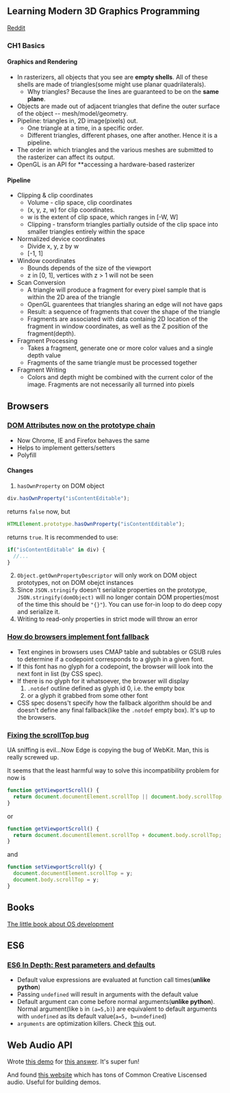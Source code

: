 ## Learning Modern 3D Graphics Programming

[Reddit](http://www.reddit.com/r/programming/comments/muoof/learning_modern_3d_graphics_programming/)

### CH1 Basics

#### Graphics and Rendering
* In rasterizers, all objects that you see are **empty shells**. All of these shells are made of triangles(some might use planar quadrilaterals).
  * Why triangles? Because the lines are guaranteed to be on the **same plane**.
* Objects are made out of adjacent triangles that define the outer surface of the object -- mesh/model/geometry.
* Pipeline: triangles in, 2D image(pixels) out.
  * One triangle at a time, in a specific order.
  * Different triangles, different phases, one after another. Hence it is a pipeline.
* The order in which triangles and the various meshes are submitted to the rasterizer can affect its output.
* OpenGL is an API for **accessing a hardware-based rasterizer

#### Pipeline
* Clipping & clip coordinates
  * Volume - clip space, clip coordinates
  * (x, y, z, w) for clip coordinates.
  * w is the extent of clip space, which ranges in [-W, W]
  * Clipping - transform triangles partially outside of the clip space into smaller triangles entirely within the space
* Normalized device coordinates
  * Divide x, y, z by w
  * [-1, 1]
* Window coordinates
  * Bounds depends of the size of the viewport
  * z in [0, 1], vertices with z > 1 will not be seen
* Scan Conversion
  * A triangle will produce a fragment for every pixel sample that is within the 2D area of the triangle
  * OpenGL guarentees that triangles sharing an edge will not have gaps
  * Result: a sequence of fragments that cover the shape of the triangle
  * Fragments are associated with data containig 2D location of the fragment in window coordinates, as well as the Z position of the fragment(depth). 
* Fragment Processing
  * Takes a fragment, generate one or more color values and a single depth value
  * Fragments of the same triangle must be processed together
* Fragment Writing
  * Colors and depth might be combined with the current color of the image. Fragments are not necessarily all turrned into pixels

## Browsers

### [DOM Attributes now on the prototype chain](http://updates.html5rocks.com/2015/04/DOM-attributes-now-on-the-prototype)

* Now Chrome, IE and Firefox behaves the same
* Helps to implement getters/setters
* Polyfill

#### Changes

1. `hasOwnProperty` on DOM object

  ```javascript
  div.hasOwnProperty("isContentEditable");
  ```
  returns `false` now, but

  ```javascript
  HTMLElement.prototype.hasOwnProperty("isContentEditable");
  ```
  returns `true`. It is recommended to use:

  ```javascript
  if("isContentEditable" in div) {
    //...
  }
  ```
2. `Object.getOwnPropertyDescriptor` will only work on DOM object prototypes, not on DOM obejct instances
3. Since `JSON.stringify` doesn't serialize properties on the prototype, `JSON.stringify(domObject)` will no longer contain DOM properties(most of the time this should be `"{}"`). You can use for-in loop to do deep copy and serialize it.
4. Writing to read-only properties in strict mode will throw an error

### [How do browsers implement font fallback](http://stackoverflow.com/questions/29241764/how-do-web-browsers-implement-font-fallback)

* Text engines in browsers uses CMAP table and subtables or GSUB rules to determine if a codepoint corresponds to a glyph in a given font.
* If this font has no glyph for a codepoint, the browser will look into the next font in list (by CSS spec).
* If there is no glyph for it whatsoever, the browser will display
  1. `.notdef` outline defined as glyph id 0, i.e. the empty box
  2. or a glyph it grabbed from some other font
* CSS spec dosens't specify how the fallback algorithm should be and doesn't define any final fallback(like the `.notdef` empty box). It's up to the browsers.

### [Fixing the scrollTop bug](https://dev.opera.com/articles/fixing-the-scrolltop-bug/)

UA sniffing is evil...Now Edge is copying the bug of WebKit. Man, this is really screwed up.

It seems that the least harmful way to solve this incompatibility problem for now is

```javascript
function getViewportScroll() {
  return document.documentElement.scrollTop || document.body.scrollTop;
}
```
or

```javascript
function getViewportScroll() {
  return document.documentElement.scrollTop + document.body.scrollTop;
}
```
and 

```javascript
function setViewportScroll(y) {
  document.documentElement.scrollTop = y;
  document.body.scrollTop = y;
}
```

## Books

[The little book about OS development](http://littleosbook.github.io/)

## ES6

### [ES6 In Depth: Rest parameters and defaults](https://hacks.mozilla.org/2015/05/es6-in-depth-rest-parameters-and-defaults/)

* Default value expressions are evaluated at function call times(**unlike python**)
* Passing `undefined` will result in arguments with the default value
* Default argument can come before normal arguments(**unlike python**). Normal argument(like `b` in `(a=5,b)`) are equivalent to default arguments with `undefined` as its default value(`a=5, b=undefined`)
* `arguments` are optimization killers. Check [this](https://github.com/petkaantonov/bluebird/wiki/Optimization-killers#3-managing-arguments) out.

## Web Audio API

Wrote [this demo](http://joyeecheung.github.io/frontend-utils-and-demos/new-api/AnalyserNode/) for [this answer](http://www.zhihu.com/question/30507500/answer/48580618). It's super fun!

And found [this website](http://freemusicarchive.org/) which has tons of Common Creative Liscensed audio. Useful for building demos.